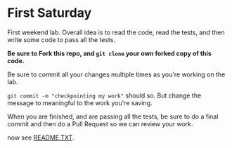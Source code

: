# First Saturday

First weekend lab. Overall idea is to read the code, read the tests, and then write some code to pass all the tests.

**Be sure to Fork this repo, and `git clone` your own forked copy of this code.**

Be sure to commit all your changes multiple times as you're working on the lab.

`git commit -m "checkpointing my work"` should so. But change the message to meaningful to the work you're saving.

When you are finished, and are passing all the tests, be sure to do a final commit and then do a Pull Request so we can review your work.




now see [README.TXT](README.TXT).
